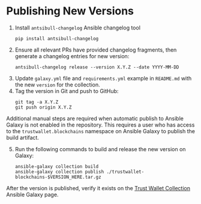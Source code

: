 # Publishing New Versions

1. Install `antsibull-changelog` Ansible changelog tool
    ```shell
    pip install antsibull-changelog
    ```
2. Ensure all relevant PRs have provided changelog fragments, then generate a changelog entries for new version:
    ```shell
    antsibull-changelog release --version X.Y.Z --date YYYY-MM-DD
    ```
3. Update `galaxy.yml` file and `requirements.yml` example in `README.md` with the new `version` for the collection.
4. Tag the version in Git and push to GitHub:
    ```shell
    git tag -a X.Y.Z
    git push origin X.Y.Z
    ```

Additional manual steps are required when automatic publish to Ansible Galaxy
is not enabled in the repository. This requires a user who has access to the
`trustwallet.blockchains` namespace on Ansible Galaxy to publish the build artifact.

5. Run the following commands to build and release the new version on Galaxy:
     ```shell
     ansible-galaxy collection build
     ansible-galaxy collection publish ./trustwallet-blockchains-$VERSION_HERE.tar.gz
     ```

After the version is published, verify it exists on the [Trust Wallet Collection](https://galaxy.ansible.com/trustwallet/blockchains) Ansible Galaxy page.
